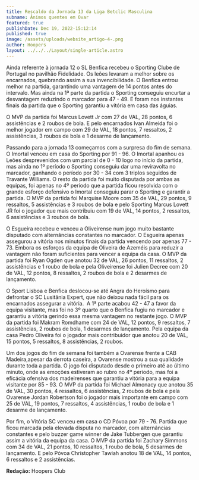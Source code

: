 ```yaml
---
title: Rescaldo da Jornada 13 da Liga Betclic Masculina
subname: Ânimos quentes em Ovar
featured: true
publishDate: Dec 19, 2022-15:12:14
published: true
image: /assets/uploads/website_artigo-4-.png
author: Hoopers
layout: ../../../Layout/single-article.astro
---
```

<!--StartFragment-->

Ainda referente à jornada 12 o SL Benfica recebeu o Sporting Clube de Portugal no pavilhão Fidelidade. Os leões levaram a melhor sobre os encarnados, quebrando assim a sua invencibilidade. O Benfica entrou melhor na partida, garantindo uma vantagem de 14 pontos antes do intervalo. Mas ainda na 1ª parte da partida o Sporting conseguiu encurtar a desvantagem reduzindo o marcador para 47 - 49. E foram nos instantes finais da partida que o Sporting garantiu a vitória em casa das águias. 

O MVP da partida foi Marcus Lovett Jr com 27 de VAL, 28 pontos, 6 assistências e 2 roubos de bola. E pelo encarnados Ivan Almeida foi o melhor jogador em campo com 29 de VAL, 18 pontos, 7 ressaltos, 2 assistências, 3 roubos de bola e 1 desarme de lançamento. 



Passando para a jornada 13 começamos com a surpresa do fim de semana. O Imortal venceu em casa do Sporting por 91 - 96. O Imortal apanhou os Leões desprevenidos com um parcial de 0 - 10 logo no início da partida, mas ainda no 1º período o Sporting conseguiu dar uma reviravolta no marcador, ganhando o período por 30 - 34 com 3 triplos seguidos de Travante Williams. O resto da partida foi muito disputada por ambas as equipas, foi apenas no 4º período que a partida ficou resolvida com o grande esforço defensivo o Imortal conseguiu parar o Sporting e garantir a partida. O MVP da partida foi Marquise Moore com 35 de VAL, 29 pontos, 9 ressaltos, 5 assistências e 3 roubos de bola e pelo Sporting Marcus Lovett JR foi o jogador que mais contribuiu com 19 de VAL, 14 pontos, 2 ressaltos, 6 assistências e 3 roubos de bola.  



O Esgueira recebeu e venceu a Oliveirense num jogo muito bastante disputado com alternâncias constantes no marcador. O Esgueira apenas assegurou a vitória nos minutos finais da partida vencendo por apenas 77 - 73. Embora os esforços da equipa de Oliveira de Azeméis para reduzir a vantagem não foram suficientes para vencer a equipa da casa. O MVP da partida foi Ryan Ogden que anotou 32 de VAL, 26 pontos, 11 ressaltos, 2 assistências e 1 roubo de bola e pela Oliveirense foi Julien Decree com 20 de VAL, 12 pontos, 8 ressaltos, 2 roubos de bola e 2 desarmes de lançamento. 



O Sport Lisboa e Benfica deslocou-se até Angra do Heroísmo para defrontar o SC Lusitânia Expert, que não deixou nada fácil para os encarnados assegurar a vitória.  A 1ª parte acabou 42 - 47 a favor da equipa visitante, mas foi no 3º quarto que o Benfica fugiu no marcador e garantiu a vitória gerindo essa mesma vantagem no restante jogo. O MVP da partida foi Makram Romdhame com 24 de VAL, 12 pontos, 9 ressaltos, 7 assistências, 2 roubos de bola, 1 desarmes de lançamento. Pela equipa da casa Pedro Oliveira foi o jogador mais contribuidor que anotou 20 de VAL, 15 pontos, 5 ressaltos, 8 assistências, 2 roubos. 



Um dos jogos do fim de semana foi também a Ovarense frente a CAB Madeira,apesar da derrota caseira, a Ovarense mostrou a sua qualidade durante toda a partida. O jogo foi disputado desde o primeiro até ao último minuto, onde as emoções estiveram ao rubro no 4º período, mas foi a eficácia ofensiva dos madeirenses que garantiu a vitória para a equipa visitante por 85 - 93. O MVP da partida foi Michael Almonacy que anotou 35 de VAL, 30 pontos, 4 ressaltos, 6 assistências, 2 roubos de bola e pela Ovarense Jordan Robertson foi o jogador mais importante em campo com 25 de VAL, 19 pontos, 7 ressaltos, 4 assistências, 1 roubo de bola e 1 desarme de lançamento.



Por fim, o Vitória SC venceu em casa o CD Póvoa por 79 - 76. Partida que ficou marcada pela elevada disputa no marcador, com alternâncias constantes e pelo buzzer game winner de Jake Tubbergen que garantiu assim a vitória da equipa da casa. O MVP da partida foi Zachary Simmons com 34 de VAL, 21 pontos, 10 ressaltos, 1 roubo de bola, 5 desarmes de lançamento. E pelo Póvoa Christopher Tawiah anotou 18 de VAL, 14 pontos, 6 ressaltos e 2 assistências. 



**Redação:** Hoopers Club



<!--EndFragment-->